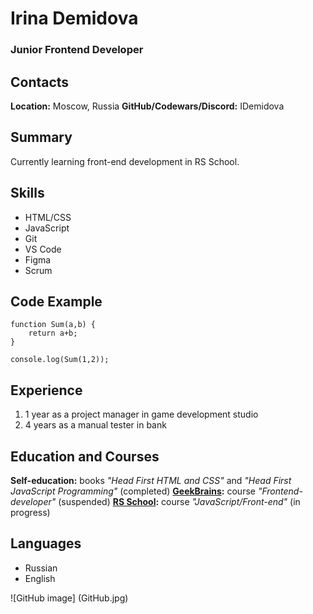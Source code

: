 # Irina Demidova

### Junior Frontend Developer

## Contacts

**Location:** Moscow, Russia
**GitHub/Codewars/Discord:** IDemidova

## Summary

Currently learning front-end development in RS School.

## Skills

- HTML/CSS
- JavaScript
- Git
- VS Code
- Figma
- Scrum

## Code Example

    function Sum(a,b) {
        return a+b;
    }
    
    console.log(Sum(1,2));

## Experience

1. 1 year as a project manager in game development studio
2. 4 years as a manual tester in bank

## Education and Courses

**Self-education:** books *"Head First HTML and CSS"* and *"Head First JavaScript Programming"* (completed)
**[GeekBrains](https://gb.ru/):** course *"Frontend-developer"* (suspended)
**[RS School](https://rs.school/):** course *"JavaScript/Front-end"* (in progress)

## Languages

* Russian
* English

![GitHub image] (GitHub.jpg)

